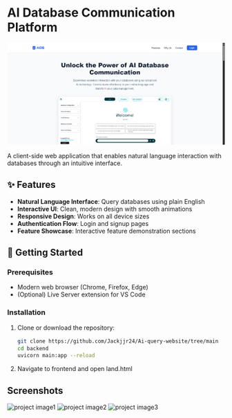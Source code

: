 # AI Database Communication Platform

![Project Screenshot](https://github.com/Jackjjr24/Ai-query-website/blob/main/frontend/banner)

A client-side web application that enables natural language interaction with databases through an intuitive interface.

## ✨ Features

- **Natural Language Interface**: Query databases using plain English
- **Interactive UI**: Clean, modern design with smooth animations
- **Responsive Design**: Works on all device sizes
- **Authentication Flow**: Login and signup pages
- **Feature Showcase**: Interactive feature demonstration sections

## 🚀 Getting Started

### Prerequisites
- Modern web browser (Chrome, Firefox, Edge)
- (Optional) Live Server extension for VS Code

### Installation
1. Clone or download the repository:
   ```bash
   git clone https://github.com/Jackjjr24/Ai-query-website/tree/main
   cd backend
   uvicorn main:app --reload

2. Navigate to frontend and open land.html

## Screenshots

![project image1](https://github.com/Jackjjr24/Ai-query-website/blob/main/images/image1.png)
![project image2](https://github.com/Jackjjr24/Ai-query-website/blob/main/images/image2.png)
![project image3](https://github.com/Jackjjr24/Ai-query-website/blob/main/images/image3.png)

